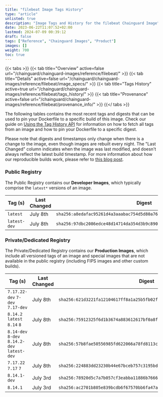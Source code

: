 ```yaml
---
title: "filebeat Image Tags History"
type: "article"
unlisted: true
description: "Image Tags and History for the filebeat Chainguard Image"
date: 2023-06-22T11:07:52+02:00
lastmod: 2024-07-09 00:39:12
draft: false
tags: ["Reference", "Chainguard Images", "Product"]
images: []
weight: 700
toc: true
---
```


{{< tabs >}}
{{< tab title="Overview" active=false url="/chainguard/chainguard-images/reference/filebeat/" >}}
{{< tab title="Details" active=false url="/chainguard/chainguard-images/reference/filebeat/image_specs/" >}}
{{< tab title="Tags History" active=true url="/chainguard/chainguard-images/reference/filebeat/tags_history/" >}}
{{< tab title="Provenance" active=false url="/chainguard/chainguard-images/reference/filebeat/provenance_info/" >}}
{{</ tabs >}}

The following tables contains the most recent tags and digests that can be used to pin your Dockerfile to a specific build of this image. Check our guide on [Using the Tag History API](/chainguard/chainguard-images/using-the-tag-history-api/) for information on how to fetch all tags from an image and how to pin your Dockerfile to a specific digest.

Please note that digests and timestamps only change when there is a change to the image, even though images are rebuilt every night. The "Last Changed" column indicates when the image was last modified, and doesn't always reflect the latest build timestamp. For more information about how our reproducible builds work, please refer to [this blog post](https://www.chainguard.dev/unchained/reproducing-chainguards-reproducible-image-builds).

### Public Registry
The Public Registry contains our **Developer Images**, which typically comprise the `latest*` versions of an image.

| Tag (s)       | Last Changed | Digest                                                                    |
|---------------|--------------|---------------------------------------------------------------------------|
|  `latest`     | July 8th     | `sha256:a8edafac95261d4a3aaabac754d5d80a764c38ff5a5454fac95d507d72308718` |
|  `latest-dev` | July 8th     | `sha256:97dbc2086edce48d14714da354d3b9c890e65f53bc305e3baf10851e76feac7e` |


### Private/Dedicated Registry
The Private/Dedicated Registry contains our **Production Images**, which include all versioned tags of an image and special images that are not available in the public registry (including FIPS images and other custom builds).

| Tag (s)                                       | Last Changed | Digest                                                                    |
|-----------------------------------------------|--------------|---------------------------------------------------------------------------|
|  `7.17.22-dev` `7-dev` `7.17-dev`             | July 8th     | `sha256:621d3221fa12104617ff8a1a25b5fb02f6dad444152ded6af6ccfb183e2642ab` |
|  `8.14.2` `latest` `8.14` `8`                 | July 8th     | `sha256:75912325f6d1b3674a883612617bf0a8f24951f2a93c2a3e7e649c1e2eb4f1df` |
|  `8.14-dev` `8-dev` `8.14.2-dev` `latest-dev` | July 8th     | `sha256:57b8fae50556985fd622066a78fd8113cd0324931e3bf3bbb6c16f408aff57b1` |
|  `7.17.22` `7.17` `7`                         | July 8th     | `sha256:224883dd23230b44e67bceb757c3195bdd6c844d6b8c22d5905194f9adee18c6` |
|  `8.14.1-dev`                                 | July 3rd     | `sha256:78920d5c7a7b057cf3eabba11886b7666eb6b06e21f5089df6e8fdefa0ec2449` |
|  `8.14.1`                                     | July 3rd     | `sha256:ac2701b805e839bcdb6f67570bb6fa47a7a3143ef6730560bcb41583a876b487` |

